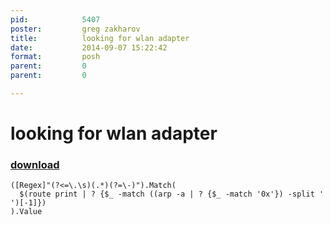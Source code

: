 ```yaml
---
pid:            5407
poster:         greg zakharov
title:          looking for wlan adapter
date:           2014-09-07 15:22:42
format:         posh
parent:         0
parent:         0

---
```


# looking for wlan adapter

### [download](5407.ps1)



```posh
([Regex]"(?<=\.\s)(.*)(?=\-)").Match(
  $(route print | ? {$_ -match ((arp -a | ? {$_ -match '0x'}) -split ' ')[-1]})
).Value
```
